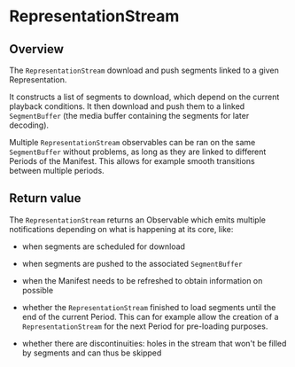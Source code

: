# RepresentationStream #########################################################


## Overview ####################################################################

The `RepresentationStream` download and push segments linked to a given
Representation.

It constructs a list of segments to download, which depend on the current
playback conditions.
It then download and push them to a linked `SegmentBuffer` (the media buffer
containing the segments for later decoding).

Multiple `RepresentationStream` observables can be ran on the same
`SegmentBuffer` without problems, as long as they are linked to different
Periods of the Manifest.
This allows for example smooth transitions between multiple periods.



## Return value ################################################################

The `RepresentationStream` returns an Observable which emits multiple
notifications depending on what is happening at its core, like:

  - when segments are scheduled for download

  - when segments are pushed to the associated `SegmentBuffer`

  - when the Manifest needs to be refreshed to obtain information on possible

  - whether the `RepresentationStream` finished to load segments until the end
    of the current Period. This can for example allow the creation of a
    `RepresentationStream` for the next Period for pre-loading purposes.

  - whether there are discontinuities: holes in the stream that won't be filled
    by segments and can thus be skipped
